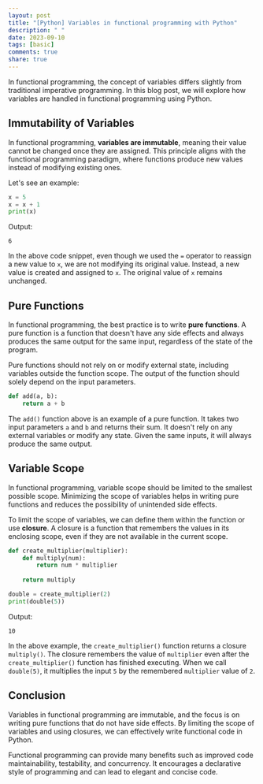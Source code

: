 ```yaml
---
layout: post
title: "[Python] Variables in functional programming with Python"
description: " "
date: 2023-09-10
tags: [basic]
comments: true
share: true
---
```


In functional programming, the concept of variables differs slightly from traditional imperative programming. In this blog post, we will explore how variables are handled in functional programming using Python.

## Immutability of Variables

In functional programming, **variables are immutable**, meaning their value cannot be changed once they are assigned. This principle aligns with the functional programming paradigm, where functions produce new values instead of modifying existing ones.

Let's see an example:

```python
x = 5
x = x + 1
print(x)
```

Output:
```
6
```

In the above code snippet, even though we used the `=` operator to reassign a new value to `x`, we are not modifying its original value. Instead, a new value is created and assigned to `x`. The original value of `x` remains unchanged.

## Pure Functions

In functional programming, the best practice is to write **pure functions**. A pure function is a function that doesn't have any side effects and always produces the same output for the same input, regardless of the state of the program.

Pure functions should not rely on or modify external state, including variables outside the function scope. The output of the function should solely depend on the input parameters.

```python
def add(a, b):
    return a + b
```

The `add()` function above is an example of a pure function. It takes two input parameters `a` and `b` and returns their sum. It doesn't rely on any external variables or modify any state. Given the same inputs, it will always produce the same output.

## Variable Scope

In functional programming, variable scope should be limited to the smallest possible scope. Minimizing the scope of variables helps in writing pure functions and reduces the possibility of unintended side effects.

To limit the scope of variables, we can define them within the function or use **closure**. A closure is a function that remembers the values in its enclosing scope, even if they are not available in the current scope.

```python
def create_multiplier(multiplier):
    def multiply(num):
        return num * multiplier
    
    return multiply

double = create_multiplier(2)
print(double(5))
```

Output:
```
10
```

In the above example, the `create_multiplier()` function returns a closure `multiply()`. The closure remembers the value of `multiplier` even after the `create_multiplier()` function has finished executing. When we call `double(5)`, it multiplies the input `5` by the remembered `multiplier` value of `2`.

## Conclusion

Variables in functional programming are immutable, and the focus is on writing pure functions that do not have side effects. By limiting the scope of variables and using closures, we can effectively write functional code in Python.

Functional programming can provide many benefits such as improved code maintainability, testability, and concurrency. It encourages a declarative style of programming and can lead to elegant and concise code.